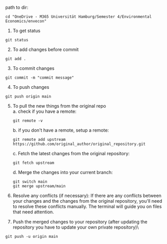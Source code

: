 path to dir:
```
cd "OneDrive - M365 Universität Hamburg/Semester 4/Environmental Economics/envecon"
```

1. To get status
```
git status
```

2. To add changes before commit
```
git add .
```

3. To commit changes
```
git commit -m "commit message"
```
4. To push changes
```
git push origin main
```

5. To pull the new things from the original repo\
    a. check if you have a remote:
    ```
    git remote -v
    ```
    b. if you don't have a remote, setup a remote:
    ```
    git remote add upstream https://github.com/original_author/original_repository.git
    ```
    c. Fetch the latest changes from the original repository:
    ```
    git fetch upstream
    ```
    d. Merge the changes into your current branch:
    ```
    git switch main
    git merge upstream/main
    ```

6. Resolve any conflicts (if necessary):
If there are any conflicts between your changes and the changes from the original repository, you'll need to resolve these conflicts manually. The terminal will guide you on files that need attention.

7. Push the merged changes to your repository (after updating the repository you have to update your own private repository)\

```
git push -u origin main
```


